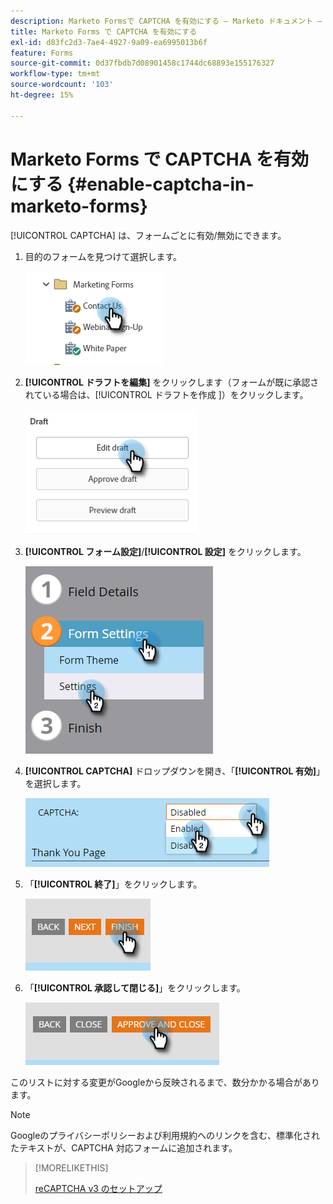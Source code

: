 ```yaml
---
description: Marketo Formsで CAPTCHA を有効にする – Marketo ドキュメント – 製品ドキュメント
title: Marketo Forms で CAPTCHA を有効にする
exl-id: d83fc2d3-7ae4-4927-9a09-ea6995013b6f
feature: Forms
source-git-commit: 0d37fbdb7d08901458c1744dc68893e155176327
workflow-type: tm+mt
source-wordcount: '103'
ht-degree: 15%

---
```


# Marketo Forms で CAPTCHA を有効にする {#enable-captcha-in-marketo-forms}

[!UICONTROL CAPTCHA] は、フォームごとに有効/無効にできます。

1. 目的のフォームを見つけて選択します。

   ![](assets/enable-captcha-in-marketo-forms-1.png)

1. **[!UICONTROL ドラフトを編集]** をクリックします（フォームが既に承認されている場合は、[!UICONTROL  ドラフトを作成 ]）をクリックします。

   ![](assets/enable-captcha-in-marketo-forms-2.png)

1. **[!UICONTROL フォーム設定]**/**[!UICONTROL 設定]** をクリックします。

   ![](assets/enable-captcha-in-marketo-forms-3.png)

1. **[!UICONTROL CAPTCHA]** ドロップダウンを開き、「**[!UICONTROL 有効]**」を選択します。

   ![](assets/enable-captcha-in-marketo-forms-4.png)

1. 「**[!UICONTROL 終了]**」をクリックします。

   ![](assets/enable-captcha-in-marketo-forms-5.png)

1. 「**[!UICONTROL 承認して閉じる]**」をクリックします。

   ![](assets/enable-captcha-in-marketo-forms-6.png)

このリストに対する変更がGoogleから反映されるまで、数分かかる場合があります。

>[!NOTE]
>
>Googleのプライバシーポリシーおよび利用規約へのリンクを含む、標準化されたテキストが、CAPTCHA 対応フォームに追加されます。

>[!MORELIKETHIS]
>
>[reCAPTCHA v3 のセットアップ ](/help/marketo/product-docs/demand-generation/forms/using-captcha/setting-up-recaptcha-v3.md)
